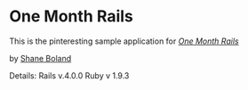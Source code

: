 # One Month Rails

This is the pinteresting sample application for [*One Month Rails*](http://onemonthrails.com)

by [Shane Boland](http://shaneboland.com)

Details:
Rails v.4.0.0
Ruby v 1.9.3